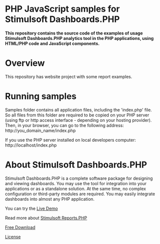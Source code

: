 # PHP JavaScript samples for Stimulsoft Dashboards.PHP

#### This repository contains the source code of the examples of usage Stimulsoft Dashboards.PHP analytics tool in the PHP applications, using HTML/PHP code and JavaScript components.

# Overview
This repository has website project with some report examples.

# Running samples
Samples folder contains all application files, including the 'index.php' file. So all files from this folder are required to be copied on your PHP server (using ftp or http access interface - depending on your hosting provider). Then, in your browser, you can go to the following address: 
http://you_domain_name/index.php

If you use the PHP server installed on local developers computer: 
http://localhost/index.php

# About Stimulsoft Dashboards.PHP
Stimulsoft Dashboards.PHP is a complete software package for designing and viewing dashboards. You may use the tool for integration into your applications or as a standalone solution. At the same time, no complex configuration or third-party modules are required. You may easily integrate dashboards into almost any PHP application.

You can try the [Live Demo](http://demo.stimulsoft.com/#Js)

Read more about [Stimulsoft Reports.PHP](https://www.stimulsoft.com/en/products/dashboards-php)

[Free Download](https://www.stimulsoft.com/en/downloads)

[License](LICENSE.md)
